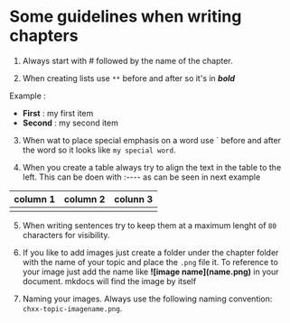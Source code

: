 # Some guidelines when writing chapters

1. Always start with # followed by the name of the chapter.
   
2. When creating lists use `**` before and after so it's in ***bold***

Example :

- **First** : my first item
- **Second** : my second item

3. When wat to place special emphasis on a word use \` before and after the word so it looks like
   `my special word`.
   
4. When you create a table always try to align the text in the table to the left.
   This can be doen with :---- as can be seen in next example

| column 1 | column 2 | colunn 3 |
| :----    | :----    | :----    |
|          |          |          |

5. When writing sentences try to keep them at a maximum lenght of `80` characters
   for visibility.
   
6. If you like to add images just create a folder under the chapter folder with
   the name of your topic and place the `.png` file it. To reference to your image
   just add the name like **\!\[image name]\(name.png)** in your document. mkdocs will find
    the image by itself
   
7. Naming your images. Always use the following naming convention: `chxx-topic-imagename.png`.
